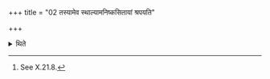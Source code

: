 +++
title = "02 तस्यामेव स्थाल्यामनिष्कसितायां श्रपयति"

+++

<details><summary>थिते</summary>

2. One cooks the rice-pap in the same (sthālī-pot) (which was used in the Prayaṇīya) and from which the scrappings have not been removed.[^1] That (very) sacrificial grass (and) that (very) stapula (Mekṣaṇa) (should be used in this offering).[^2]   

[^1]: See X.21.8.  

[62]: Cf. TS VI.1.5.5.  
</details>
